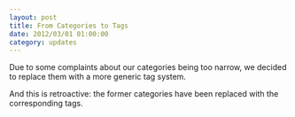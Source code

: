 ```yaml
---
layout: post
title: From Categories to Tags
date: 2012/03/01 01:00:00
category: updates
---
```


Due to some complaints about our categories being too narrow, we decided to replace them with a more generic tag system.

And this is retroactive: the former categories have been replaced with the corresponding tags.
